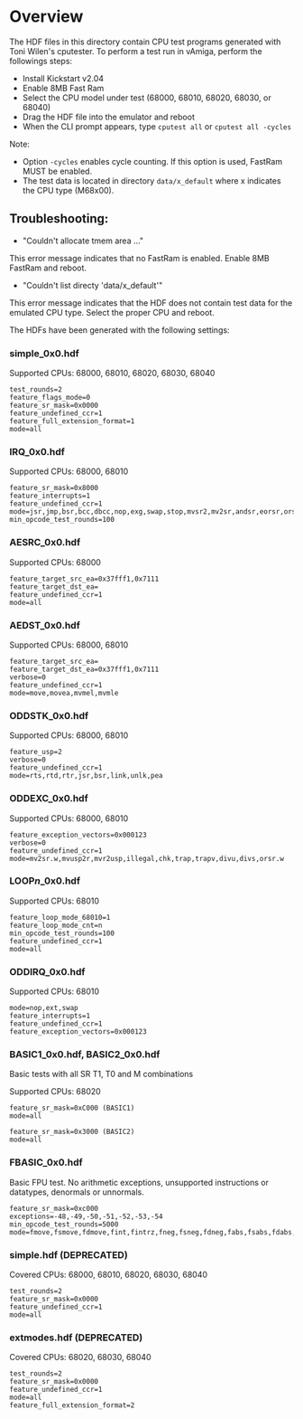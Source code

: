 # Overview

The HDF files in this directory contain CPU test programs generated with Toni Wilen's cputester. To perform a test run in vAmiga, perform the followings steps:

- Install Kickstart v2.04
- Enable 8MB Fast Ram
- Select the CPU model under test (68000, 68010, 68020, 68030, or 68040)
- Drag the HDF file into the emulator and reboot
- When the CLI prompt appears, type `cputest all` or `cputest all -cycles`

Note:
 - Option `-cycles` enables cycle counting. If this option is used, FastRam MUST be enabled.
 - The test data is located in directory `data/x_default` where x indicates the CPU type (M68x00).

## Troubleshooting:

- "Couldn't allocate tmem area ..."

This error message indicates that no FastRam is enabled. Enable 8MB FastRam and reboot. 

-  "Couldn't list directy 'data/x_default'"

This error message indicates that the HDF does not contain test data for the emulated CPU type. Select the proper CPU and reboot. 

The HDFs have been generated with the following settings:

### simple_0x0.hdf

Supported CPUs: 68000, 68010, 68020, 68030, 68040

```
test_rounds=2
feature_flags_mode=0
feature_sr_mask=0x0000
feature_undefined_ccr=1
feature_full_extension_format=1
mode=all
```

### IRQ_0x0.hdf

Supported CPUs: 68000, 68010

```
feature_sr_mask=0x8000
feature_interrupts=1
feature_undefined_ccr=1
mode=jsr,jmp,bsr,bcc,dbcc,nop,exg,swap,stop,mvsr2,mv2sr,andsr,eorsr,orsr
min_opcode_test_rounds=100
```

### AESRC_0x0.hdf

Supported CPUs: 68000

```
feature_target_src_ea=0x37fff1,0x7111
feature_target_dst_ea=
feature_undefined_ccr=1
mode=all
```

### AEDST_0x0.hdf

Supported CPUs: 68000, 68010

```
feature_target_src_ea=
feature_target_dst_ea=0x37fff1,0x7111
verbose=0
feature_undefined_ccr=1
mode=move,movea,mvmel,mvmle
```

### ODDSTK_0x0.hdf

Supported CPUs: 68000, 68010

```
feature_usp=2
verbose=0
feature_undefined_ccr=1
mode=rts,rtd,rtr,jsr,bsr,link,unlk,pea
```

### ODDEXC_0x0.hdf

Supported CPUs: 68000, 68010

```
feature_exception_vectors=0x000123
verbose=0
feature_undefined_ccr=1
mode=mv2sr.w,mvusp2r,mvr2usp,illegal,chk,trap,trapv,divu,divs,orsr.w
```

### LOOP*n*_0x0.hdf

Supported CPUs: 68010

```
feature_loop_mode_68010=1
feature_loop_mode_cnt=n
min_opcode_test_rounds=100
feature_undefined_ccr=1
mode=all
```

### ODDIRQ_0x0.hdf

Supported CPUs: 68010

```
mode=nop,ext,swap
feature_interrupts=1
feature_undefined_ccr=1
feature_exception_vectors=0x000123
```

### BASIC1_0x0.hdf, BASIC2_0x0.hdf

Basic tests with all SR T1, T0 and M combinations

Supported CPUs: 68020

```
feature_sr_mask=0xC000 (BASIC1)
mode=all
```

```
feature_sr_mask=0x3000 (BASIC2)
mode=all
```

### FBASIC_0x0.hdf

Basic FPU test. No arithmetic exceptions, unsupported instructions or datatypes, denormals or unnormals.

```
feature_sr_mask=0xc000
exceptions=-48,-49,-50,-51,-52,-53,-54
min_opcode_test_rounds=5000
mode=fmove,fsmove,fdmove,fint,fintrz,fneg,fsneg,fdneg,fabs,fsabs,fdabs,fdiv,fsdiv,fddiv,fadd,fsadd,fdadd,fmul,fsmul,fdmul,fsgldiv,fsglmul,fsub,fssub,fdsub,fcmp,ftst,fsqrt
```

### simple.hdf (DEPRECATED)

Covered CPUs: 68000, 68010, 68020, 68030, 68040

```
test_rounds=2
feature_sr_mask=0x0000
feature_undefined_ccr=1
mode=all
```

### extmodes.hdf (DEPRECATED)

Covered CPUs: 68020, 68030, 68040

```
test_rounds=2
feature_sr_mask=0x0000
feature_undefined_ccr=1
mode=all
feature_full_extension_format=2
```